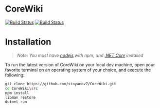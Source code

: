 # CoreWiki
[![Build Status](https://travis-ci.org/stoyanov7/CoreWiki.svg?branch=master)](https://travis-ci.org/stoyanov7/CoreWiki)
[![Build Status](https://dev.azure.com/stoyanov7/CoreWiki/_apis/build/status/stoyanov7.CoreWiki?branchName=master)](https://dev.azure.com/stoyanov7/CoreWiki/_build/latest?definitionId=2&branchName=master)

# Installation
> _Note: You must have [nodejs](https://nodejs.org) with npm, and [.NET Core](https://www.microsoft.com/net/download) installed_

To run the latest version of CoreWiki on your local dev machine, open your favorite terminal on an operating system of your choice, and execute the following:

```bash
git clone https://github.com/stoyanov7/CoreWiki.git
cd CoreWiki\src
npm install
libman restore
dotnet run
```
